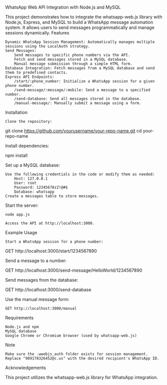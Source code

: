 WhatsApp Web API Integration with Node.js and MySQL

This project demonstrates how to integrate the whatsapp-web.js library with Node.js, Express, and MySQL to build a WhatsApp message automation system. It allows users to send messages programmatically and manage sessions dynamically.
Features

    Dynamic WhatsApp Session Management: Automatically manages multiple sessions using the LocalAuth strategy.
    Send Messages:
        Send messages to specific phone numbers via the API.
        Fetch and send messages stored in a MySQL database.
        Manual message submission through a simple HTML form.
    Database Integration: Fetch messages from a MySQL database and send them to predefined contacts.
    Express API Endpoints:
        /start/:phone_number: Initialize a WhatsApp session for a given phone number.
        /send-message/:message/:mobile: Send a message to a specified number.
        /send-database: Send all messages stored in the database.
        /manual-message/: Manually submit a message using a form.

Installation

    Clone the repository:

git clone https://github.com/yourusername/your-repo-name.git
cd your-repo-name

Install dependencies:

npm install

Set up a MySQL database:

    Use the following credentials in the code or modify them as needed:
        Host: 127.0.0.1
        User: root
        Password: 12345678zZ!@#$
        Database: whatsapp
    Create a messages table to store messages.

Start the server:

    node app.js

    Access the API at http://localhost:3000.

Example Usage

    Start a WhatsApp session for a phone number:

GET http://localhost:3000/start/1234567890

Send a message to a number:

GET http://localhost:3000/send-message/HelloWorld/1234567890

Send messages from the database:

GET http://localhost:3000/send-database

Use the manual message form:

    GET http://localhost:3000/manual

Requirements

    Node.js and npm
    MySQL database
    Google Chrome or Chromium browser (used by whatsapp-web.js)

Note

    Make sure the .wwebjs_auth folder exists for session management.
    Replace "989178326452@c.us" with the desired recipient's WhatsApp ID.

Acknowledgements

This project utilizes the whatsapp-web.js library for WhatsApp integration.
